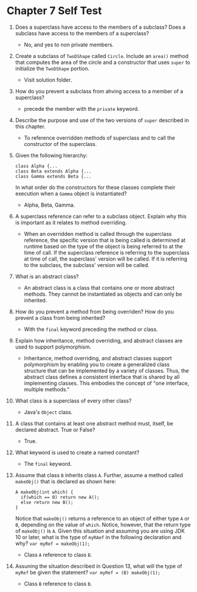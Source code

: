 # Chapter 7 Self Test

1. Does a superclass have access to the members of a subclass? Does a subclass have access to the members of a superclass?
   - No, and yes to non private members.
  
2. Create a subclass of `TwoDShape` called `Circle`. Include an `area()` method that computes the area of the circle and a constructor that uses `super` to initialize the `TwoDShape` portion.
   - Visit solution folder.
  
3. How do you prevent a subclass from ahving access to a member of a superclass?
   - precede the member with the `private` keyword.
  
4. Describe the purpose and use of the two versions of `super` described in this chapter.
   - To reference overridden methods of superclass and to call the constructor of the superclass.
  
5. Given the following hierarchy:
   ```
   class Alpha {...
   class Beta extends Alpha {...
   class Gamma extends Beta {...
   ```
   In what order do the constructors for these classes complete their execution when a `Gamma` object is instantiated?
   - Alpha, Beta, Gamma.
  
6. A superclass reference can refer to a subclass object. Explain why this is important as it relates to method overriding.
   - When an overridden method is called through the superclass reference, the specific version that is being called is determined at runtime based on the type of the object is being referred to at the time of call. If the superclass reference is referring to the superclass at time of call, the superclass' version will be called. If it is referring to the subclass, the subclass' version will be called.
  
7. What is an abstract class?
   - An abstract class is a class that contains one or more abstract methods. They cannot be instantiated as objects and can only be inherited.
  
8. How do you prevent a method from being overriden? How do you prevent a class from being inherited?
   - With the `final` keyword preceding the method or class.
  
9. Explain how inheritance, method overriding, and abstract classes are used to support polymorphism.
   - Inheritance, method overriding, and abstract classes support polymorphism by enabling you to create a generalized class structure that can be implemented by a variety of classes. Thus, the abstract class defines a consistent interface that is shared by all implementing classes. This embodies the concept of "one interface, multiple methods."

10. What class is a superclass of every other class?
    - Java's `Object` class.
   
11. A class that contains at least one abstract method must, itself, be declared abstract. True or False?
    - True.
   
12. What keyword is used to create a named constant?
    - The `final` keyword.
   
13. Assume that class `B` inherits class `A`. Further, assume a method called `makeObj()` that is declared as shown here:
    ```
    A makeObj(int which) {
      if(which == 0) return new A();
      else return new B();
    }
    ```
    Notice that `makeObj()` returns a reference to an object of either type `A` or `B`, depending on the value of `which`. Notice, however, that the return type of `makeObj()` is `A`. Given this situation and assuming you are using JDK 10 or later, what is the type of `myRAef` in the following declaration and why?
    `var myRef = makeObj(1);`
    - Class `A` reference to class `B`.
   
14. Assuning the situation described in Question 13, what will the type of `myRef` be given the statement?
    `var myRef = (B) makeObj(1);`
    - Class `B` reference to class `B`.
